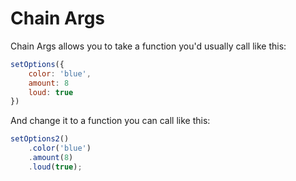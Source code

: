 # Chain Args
Chain Args allows you to take a function you'd usually call like this:

```js
setOptions({
    color: 'blue',
    amount: 8
    loud: true
})
```

And change it to a function you can call like this:

```js
setOptions2()
    .color('blue')
    .amount(8)
    .loud(true);
```
